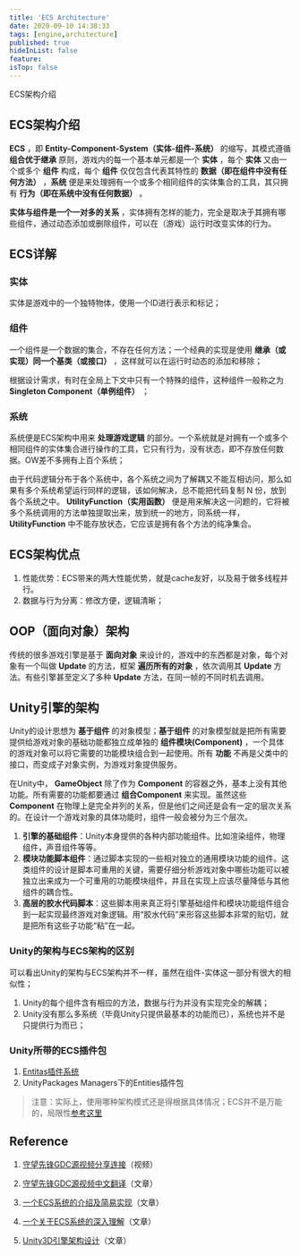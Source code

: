```yaml
---
title: 'ECS Architecture'
date: 2020-09-10 14:38:33
tags: [engine,architecture]
published: true
hideInList: false
feature: 
isTop: false
---
```


ECS架构介绍
<!--more-->

## ECS架构介绍

**ECS** ，即 **Entity-Component-System（实体-组件-系统）** 的缩写，其模式遵循 **组合优于继承** 原则，游戏内的每一个基本单元都是一个 **实体** ，每个 **实体** 又由一个或多个 **组件** 构成，每个 **组件** 仅仅包含代表其特性的 **数据（即在组件中没有任何方法）** ，**系统** 便是来处理拥有一个或多个相同组件的实体集合的工具，其只拥有 **行为（即在系统中没有任何数据）** 。

**实体与组件是一个一对多的关系** ，实体拥有怎样的能力，完全是取决于其拥有哪些组件，通过动态添加或删除组件，可以在（游戏）运行时改变实体的行为。

## ECS详解

### 实体

实体是游戏中的一个独特物体，使用一个ID进行表示和标记；

### 组件

一个组件是一个数据的集合，不存在任何方法；一个经典的实现是使用 **继承（或实现）同一个基类（或接口）** ，这样就可以在运行时动态的添加和移除；

根据设计需求，有时在全局上下文中只有一个特殊的组件，这种组件一般称之为 **Singleton Component（单例组件）** ；

### 系统

系统便是ECS架构中用来 **处理游戏逻辑** 的部分。一个系统就是对拥有一个或多个相同组件的实体集合进行操作的工具，它只有行为，没有状态，即不存放任何数据。OW差不多拥有上百个系统；

由于代码逻辑分布于各个系统中，各个系统之间为了解耦又不能互相访问，那么如果有多个系统希望运行同样的逻辑，该如何解决，总不能把代码复制 N 份，放到各个系统之中。 **UtilityFunction（实用函数）** 便是用来解决这一问题的，它将被多个系统调用的方法单独提取出来，放到统一的地方，同系统一样， **UtilityFunction** 中不能存放状态，它应该是拥有各个方法的纯净集合。

## ECS架构优点

1. 性能优势：ECS带来的两大性能优势，就是cache友好，以及易于做多线程并行。
2. 数据与行为分离：修改方便，逻辑清晰；

## OOP（面向对象）架构

传统的很多游戏引擎是基于 **面向对象** 来设计的，游戏中的东西都是对象，每个对象有一个叫做 **Update** 的方法，框架 **遍历所有的对象** ，依次调用其 **Update** 方法。有些引擎甚至定义了多种 **Update** 方法，在同一帧的不同时机去调用。

## Unity引擎的架构

Unity的设计思想为 **基于组件** 的对象模型；**基于组件** 的对象模型就是把所有需要提供给游戏对象的基础功能都独立成单独的 **组件模块(Component)** ，一个具体的游戏对象可以将它需要的功能模块组合到一起使用。所有 **功能** 不再是父类中的接口，而变成子对象实例，为游戏对象提供服务。

在Unity中， **GameObject** 除了作为 **Component** 的容器之外，基本上没有其他功能。所有需要的功能都要通过 **组合Component** 来实现。虽然这些 **Component** 在物理上是完全并列的关系，但是他们之间还是会有一定的层次关系的。在设计一个游戏对象的具体功能时，组件一般会被分为三个层次。

1. **引擎的基础组件**：Unity本身提供的各种内部功能组件。比如渲染组件，物理组件，声音组件等等。
2. **模块功能脚本组件**：通过脚本实现的一些相对独立的通用模块功能的组件。这类组件的设计是脚本可重用的关键，需要仔细分析游戏对象中哪些功能可以被独立出来成为一个可重用的功能模块组件，并且在实现上应该尽量降低与其他组件的耦合性。
3. **高层的胶水代码脚本**：这些脚本用来真正将引擎基础组件和模块功能组件组合到一起实现最终游戏对象逻辑。用“胶水代码”来形容这些脚本非常的贴切，就是把所有这些子功能“粘”在一起。

### Unity的架构与ECS架构的区别

可以看出Unity的架构与ECS架构并不一样，虽然在组件-实体这一部分有很大的相似性；

1. Unity的每个组件含有相应的方法，数据与行为并没有实现完全的解耦；
2. Unity没有那么多系统（毕竟Unity只提供最基本的功能而已），系统也并不是只提供行为而已；

### Unity所带的ECS插件包

1. [Entitas插件系统](https://github.com/sschmid/Entitas-CSharp)
2. UnityPackages Managers下的Entities插件包

>注意：实际上，使用哪种架构模式还是得根据具体情况；ECS并不是万能的，局限性[参考这里](https://www.zhihu.com/question/286963885/answer/456710929)

## Reference

1. [守望先锋GDC源视频分享连接](https://www.gdcvault.com/play/1024001/-Overwatch-Gameplay-Architecture-and)（视频）

2. [守望先锋GDC源视频中文翻译](https://gameinstitute.qq.com/community/detail/114516)（文章）

3. [一个ECS系统的介绍及简易实现](https://zhuanlan.zhihu.com/p/30538626)（文章）

4. [一个关于ECS系统的深入理解](https://blog.codingnow.com/2017/06/overwatch_ecs.html)（文章）

5. [Unity3D引擎架构设计](https://www.cnblogs.com/zhibolife/p/3620440.html)（文章）
